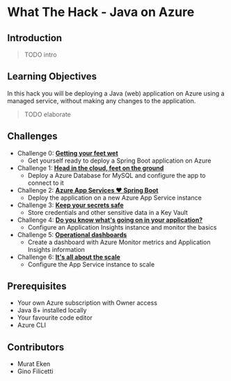 # What The Hack - Java on Azure

## Introduction

> TODO intro

## Learning Objectives

In this hack you will be deploying a Java (web) application on Azure using a managed service, without making any changes to the application.

> TODO elaborate

## Challenges

- Challenge 0: **[Getting your feet wet](Student/challenge-00.md)**
  - Get yourself ready to deploy a Spring Boot application on Azure
- Challenge 1: **[Head in the cloud, feet on the ground](Student/challenge-01.md)**
  - Deploy a Azure Database for MySQL and configure the app to connect to it
- Challenge 2: **[Azure App Services :heart: Spring Boot](Student/challenge-02.md)**
  - Deploy the application on a new Azure App Service instance
- Challenge 3: **[Keep your secrets safe](Student/challenge-03.md)**
  - Store credentials and other sensitive data in a Key Vault
- Challenge 4: **[Do you know what's going on in your application?](Student/challenge-04.md)**
  - Configure an Application Insights instance and monitor the basics
- Challenge 5: **[Operational dashboards](Student/challenge-05.md)**
  - Create a dashboard with Azure Monitor metrics and Application Insights information
- Challenge 6: **[It's all about the scale](Student/challenge-06.md)**
  - Configure the App Service instance to scale

## Prerequisites

- Your own Azure subscription with Owner access
- Java 8+ installed locally
- Your favourite code editor
- Azure CLI

## Contributors

- Murat Eken
- Gino Filicetti
